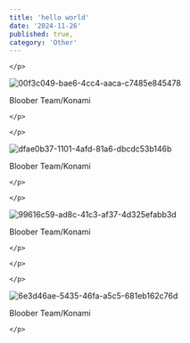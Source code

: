 ```yaml
---
title: 'hello world' 
date: '2024-11-26'
published: true,
category: 'Other' 
---
```



<!-- Big Text paragraph -->
<div class="mx-auto px-6 sm:max-w-[65ch]">
    <p class="my-10 break-words text-[14px] tracking-tight">
        
    </p> 
</div>

<!-- Big screen image -->
<div class="my-10 h-[calc(100vh-23.0625rem)] w-full overflow-hidden">
    <img
        src="https://platform.polygon.com/wp-content/uploads/sites/2/2024/08/SH2-Wall-cp.png?quality=90&strip=all&crop=7.8125%2C0%2C84.375%2C100&w=1200"
        alt="00f3c049-bae6-4cc4-aaca-c7485e845478"
        class="h-full w-full object-cover object-top"
    />
</div>
<div class="mx-auto px-6 sm:max-w-[65ch]">
    <p class="text-[12px] text-zinc-500 mt-2 mb-10">
        Bloober Team/Konami 
    </p>
</div>


<!-- Big Text paragraph -->
<div class="mx-auto px-6 sm:max-w-[65ch]">
    <p class="my-10 break-words text-[14px] tracking-tight">
        
    </p> 
</div>

<!-- Big Text paragraph -->
<div class="mx-auto px-6 sm:max-w-[65ch]">
    <p class="my-10 break-words text-[14px] tracking-tight">
        
    </p> 
</div>

<!-- Small screen image -->
<div class="mx-auto px-6 sm:max-w-[65ch]">
    <img
        src="https://platform.polygon.com/wp-content/uploads/sites/2/2024/08/SH2-Pool-cp.png?quality=90&strip=all&crop=7.8125%2C0%2C84.375%2C100&w=750"
        alt="dfae0b37-1101-4afd-81a6-dbcdc53b146b"
    />
    <p class="text-[12px] text-zinc-500 mt-2">
        Bloober Team/Konami
    </p>
</div>

<!-- Big Text paragraph -->
<div class="mx-auto px-6 sm:max-w-[65ch]">
    <p class="my-10 break-words text-[14px] tracking-tight">
        
    </p> 
</div>

<!-- Big Text paragraph -->
<div class="mx-auto px-6 sm:max-w-[65ch]">
    <p class="my-10 break-words text-[14px] tracking-tight">
        
    </p> 
</div>

<!-- Small screen image -->
<div class="mx-auto px-6 sm:max-w-[65ch]">
    <img
        src="https://platform.polygon.com/wp-content/uploads/sites/2/2024/08/SH2-Mannequin-cp.png?quality=90&strip=all&crop=7.8125%2C0%2C84.375%2C100&w=480"
        alt="99616c59-ad8c-41c3-af37-4d325efabb3d"
    />
    <p class="text-[12px] text-zinc-500 mt-2">
        Bloober Team/Konami
    </p>
</div>

<!-- Big Text paragraph -->
<div class="mx-auto px-6 sm:max-w-[65ch]">
    <p class="my-10 break-words text-[14px] tracking-tight">
        
    </p> 
</div>

<!-- Big Text paragraph -->
<div class="mx-auto px-6 sm:max-w-[65ch]">
    <p class="my-10 break-words text-[14px] tracking-tight">
        
    </p> 
</div>

<!-- Big Text paragraph -->
<div class="mx-auto px-6 sm:max-w-[65ch]">
    <p class="my-10 break-words text-[14px] tracking-tight">
        
    </p> 
</div>

<!-- Small screen image -->
<div class="mx-auto px-6 sm:max-w-[65ch]">
    <img
        src="https://platform.polygon.com/wp-content/uploads/sites/2/2024/08/SH2-Neelys-cp.png?quality=90&strip=all&crop=7.8125%2C0%2C84.375%2C100&w=480"
        alt="6e3d46ae-5435-46fa-a5c5-681eb162c76d"
    />
    <p class="text-[12px] text-zinc-500 mt-2">
        Bloober Team/Konami
    </p>
</div>

<!-- Big Text paragraph -->
<div class="mx-auto px-6 sm:max-w-[65ch]">
    <p class="my-10 break-words text-[14px] tracking-tight">
        
    </p> 
</div>
